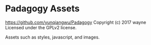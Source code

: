 # Padagogy Assets #
https://github.com/yunqiangwu/Padagogy
Copyright (c) 2017 wayne
Licensed under the GPLv2 license.

Assets such as styles, javascript, and images.